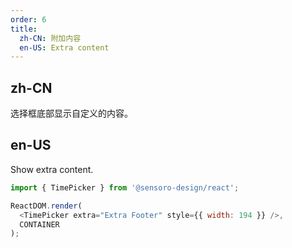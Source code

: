 ```yaml
---
order: 6
title:
  zh-CN: 附加内容
  en-US: Extra content
---
```


## zh-CN

选择框底部显示自定义的内容。

## en-US

Show extra content.

```js
import { TimePicker } from '@sensoro-design/react';

ReactDOM.render(
  <TimePicker extra="Extra Footer" style={{ width: 194 }} />,
  CONTAINER
);
```

